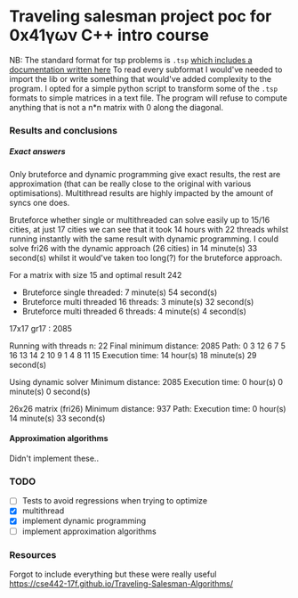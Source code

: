# Traveling salesman project poc for 0x41γων C++ intro course

NB: The standard format for tsp problems is `.tsp` [which includes a documentation written here](http://comopt.ifi.uni-heidelberg.de/software/TSPLIB95/tsp95.pdf)
To read every subformat I would've needed to import the lib or write something that would've added complexity to the program.
I opted for a simple python script to transform some of the `.tsp` formats to simple matrices in a text file.
The program will refuse to compute anything that is not a n*n matrix with 0 along the diagonal.

### Results and conclusions
##### Exact answers
Only bruteforce and dynamic programming give exact results, the rest are approximation (that can be really close to the original with various optimisations). 
Multithread results are highly impacted by the amount of syncs one does.  

Bruteforce whether single or multithreaded can solve easily up to 15/16 cities, at just 17 cities we can see that it took 14 hours with 22 threads whilst running instantly with the same result with dynamic programming.
I could solve fri26 with the dynamic approach (26 cities) in 14 minute(s) 33 second(s) whilst it would've taken too long(?) for the bruteforce approach.

For a matrix with size 15 and optimal result 242
- Bruteforce single threaded: 7 minute(s) 54 second(s)
- Bruteforce multi threaded 16 threads:  3 minute(s) 32 second(s)
- Bruteforce multi threaded 6 threads:  4 minute(s) 4 second(s)

17x17
gr17 : 2085

Running with threads n: 22
Final minimum distance: 2085
Path: 0 3 12 6 7 5 16 13 14 2 10 9 1 4 8 11 15
Execution time: 14 hour(s) 18 minute(s) 29 second(s)

Using dynamic solver
Minimum distance: 2085
Execution time: 0 hour(s) 0 minute(s) 0 second(s)

26x26 matrix (fri26)
Minimum distance: 937
Path:
Execution time: 0 hour(s) 14 minute(s) 33 second(s)

#### Approximation algorithms
Didn't implement these..

### TODO
- [ ] Tests to avoid regressions when trying to optimize
- [x] multithread
- [x] implement dynamic programming
- [ ] implement approximation algorithms

### Resources 
Forgot to include everything but these were really useful  
https://cse442-17f.github.io/Traveling-Salesman-Algorithms/